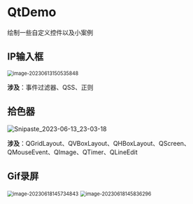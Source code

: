 # QtDemo
绘制一些自定义控件以及小案例

## IP输入框

<img src="https://image.turiing.cn/images/2023/06/13/image-20230613150535848.png" alt="image-20230613150535848" style="zoom: 80%;" />

**涉及**：事件过滤器、QSS、正则

## 拾色器

![Snipaste_2023-06-13_23-03-18](https://image.turiing.cn/images/2023/06/13/Snipaste_2023-06-13_23-03-18.png)

**涉及**：QGridLayout、QVBoxLayout、QHBoxLayout、QScreen、QMouseEvent、QImage、QTimer、QLineEdit

## Gif录屏

<img src="https://image.turiing.cn/images/2023/06/18/image-20230618145734843.png" alt="image-20230618145734843" style="zoom:80%;" />

<img src="https://image.turiing.cn/images/2023/06/18/image-20230618145836296.png" alt="image-20230618145836296" style="zoom:80%;" />
